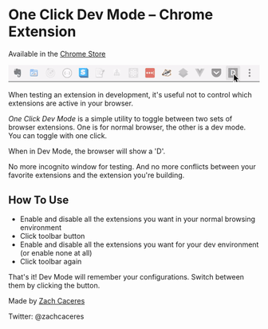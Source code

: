 # One Click Dev Mode – Chrome Extension

Available in the [Chrome Store](https://chrome.google.com/webstore/detail/deemfjhcfpjimhdonachfmilnjheebpk)

![dev mode extension gif](./assets/dev-mode-extension-demo.gif)

When testing an extension in development, it's useful not to control which extensions are active in your browser.

*One Click Dev Mode* is a simple utility to toggle between two sets of browser extensions. One is for normal browser, the other is a dev mode. You can toggle with one click.

When in Dev Mode, the browser will show a 'D'.

No more incognito window for testing. And no more conflicts between your favorite extensions and the extension you're building.

## How To Use
- Enable and disable all the extensions you want in your normal browsing environment
- Click toolbar button
- Enable and disable all the extensions you want for your dev environment (or enable none at all)
- Click toolbar again

That's it! Dev Mode will remember your configurations. Switch between them by clicking the button.

Made by [Zach Caceres](www.zachcaceres.com)

Twitter: @zachcaceres
